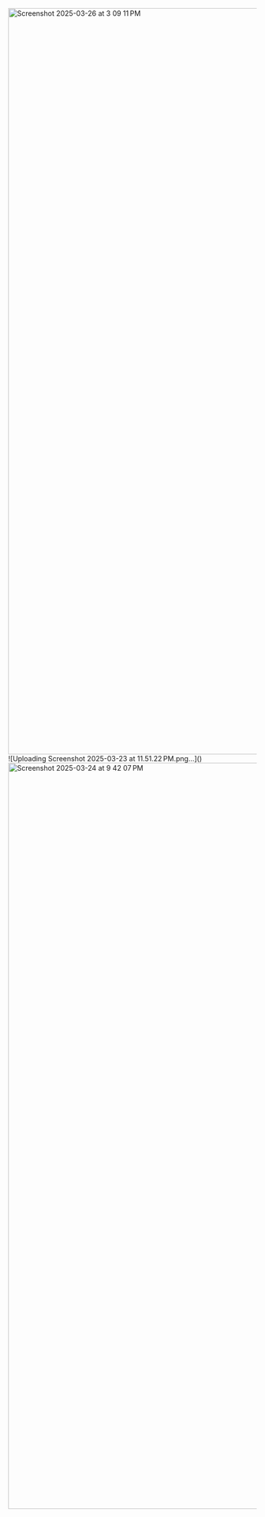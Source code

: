 <img width="1512" alt="Screenshot 2025-03-26 at 3 09 11 PM" src="https://github.com/user-attachments/assets/a329c331-0d7d-4913-a9f2-9d87a341e6f8" />
![Uploading Screenshot 2025-03-23 at 11.51.22 PM.png…]()
<img width="1512" alt="Screenshot 2025-03-24 at 9 42 07 PM" src="https://github.com/user-attachments/assets/81d38a98-15b4-4fd7-b7f0-710dba717b8e" />
